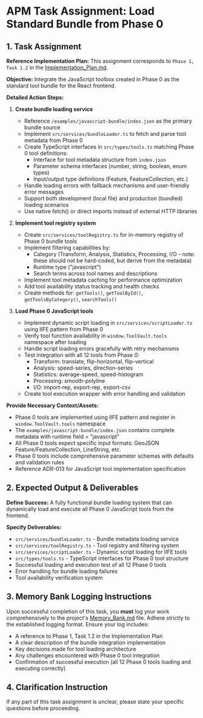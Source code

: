# APM Task Assignment: Load Standard Bundle from Phase 0

## 1. Task Assignment

**Reference Implementation Plan:** This assignment corresponds to `Phase 1, Task 1.2` in the [Implementation_Plan.md](../../Implementation_Plan.md).

**Objective:** Integrate the JavaScript toolbox created in Phase 0 as the standard tool bundle for the React frontend.

**Detailed Action Steps:**

1. **Create bundle loading service**
   - Reference `/examples/javascript-bundle/index.json` as the primary bundle source
   - Implement `src/services/bundleLoader.ts` to fetch and parse tool metadata from Phase 0
   - Create TypeScript interfaces in `src/types/tools.ts` matching Phase 0 tool definitions:
     - Interface for tool metadata structure from `index.json`
     - Parameter schema interfaces (number, string, boolean, enum types)
     - Input/output type definitions (Feature, FeatureCollection, etc.)
   - Handle loading errors with fallback mechanisms and user-friendly error messages
   - Support both development (local file) and production (bundled) loading scenarios
   - Use native fetch() or direct imports instead of external HTTP libraries

2. **Implement tool registry system**
   - Create `src/services/toolRegistry.ts` for in-memory registry of Phase 0 bundle tools
   - Implement filtering capabilities by:
     - Category (Transform, Analysis, Statistics, Processing, I/O - note: these should not be hard-coded, but derive from the metadata)
     - Runtime type ("javascript")
     - Search terms across tool names and descriptions
   - Implement tool metadata caching for performance optimization
   - Add tool availability status tracking and health checks
   - Create methods for: `getTools()`, `getToolById()`, `getToolsByCategory()`, `searchTools()`

3. **Load Phase 0 JavaScript tools**
   - Implement dynamic script loading in `src/services/scriptLoader.ts` using IIFE pattern from Phase 0
   - Verify tool function availability in `window.ToolVault.tools` namespace after loading
   - Handle script loading errors gracefully with retry mechanisms
   - Test integration with all 12 tools from Phase 0:
     - Transform: translate, flip-horizontal, flip-vertical
     - Analysis: speed-series, direction-series  
     - Statistics: average-speed, speed-histogram
     - Processing: smooth-polyline
     - I/O: import-rep, export-rep, export-csv
   - Create tool execution wrapper with error handling and validation

**Provide Necessary Context/Assets:**
- Phase 0 tools are implemented using IIFE pattern and register in `window.ToolVault.tools` namespace
- The `examples/javascript-bundle/index.json` contains complete metadata with runtime field = "javascript"
- All Phase 0 tools expect specific input formats: GeoJSON Feature/FeatureCollection, LineString, etc.
- Phase 0 tools include comprehensive parameter schemas with defaults and validation rules
- Reference ADR-013 for JavaScript tool implementation specification

## 2. Expected Output & Deliverables

**Define Success:** A fully functional bundle loading system that can dynamically load and execute all Phase 0 JavaScript tools from the frontend.

**Specify Deliverables:**
- `src/services/bundleLoader.ts` - Bundle metadata loading service
- `src/services/toolRegistry.ts` - Tool registry and filtering system  
- `src/services/scriptLoader.ts` - Dynamic script loading for IIFE tools
- `src/types/tools.ts` - TypeScript interfaces for Phase 0 tool structure
- Successful loading and execution test of all 12 Phase 0 tools
- Error handling for bundle loading failures
- Tool availability verification system

## 3. Memory Bank Logging Instructions

Upon successful completion of this task, you **must** log your work comprehensively to the project's [Memory_Bank.md](../../Memory_Bank.md) file. Adhere strictly to the established logging format. Ensure your log includes:
- A reference to Phase 1, Task 1.2 in the Implementation Plan
- A clear description of the bundle integration implementation
- Key decisions made for tool loading architecture
- Any challenges encountered with Phase 0 tool integration
- Confirmation of successful execution (all 12 Phase 0 tools loading and executing correctly)

## 4. Clarification Instruction

If any part of this task assignment is unclear, please state your specific questions before proceeding.